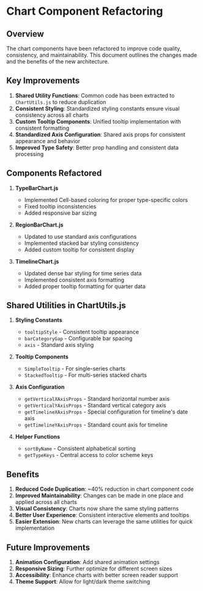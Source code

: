 # Chart Component Refactoring

## Overview

The chart components have been refactored to improve code quality, consistency, and maintainability. This document outlines the changes made and the benefits of the new architecture.

## Key Improvements

1. **Shared Utility Functions**: Common code has been extracted to `ChartUtils.js` to reduce duplication
2. **Consistent Styling**: Standardized styling constants ensure visual consistency across all charts
3. **Custom Tooltip Components**: Unified tooltip implementation with consistent formatting
4. **Standardized Axis Configuration**: Shared axis props for consistent appearance and behavior
5. **Improved Type Safety**: Better prop handling and consistent data processing

## Components Refactored

1. **TypeBarChart.js**
   - Implemented Cell-based coloring for proper type-specific colors
   - Fixed tooltip inconsistencies
   - Added responsive bar sizing

2. **RegionBarChart.js**
   - Updated to use standard axis configurations
   - Implemented stacked bar styling consistency
   - Added custom tooltip for consistent display

3. **TimelineChart.js**
   - Updated dense bar styling for time series data
   - Implemented consistent axis formatting
   - Added proper tooltip formatting for quarter data

## Shared Utilities in ChartUtils.js

1. **Styling Constants**
   - `tooltipStyle` - Consistent tooltip appearance
   - `barCategoryGap` - Configurable bar spacing
   - `axis` - Standard axis styling

2. **Tooltip Components**
   - `SimpleTooltip` - For single-series charts
   - `StackedTooltip` - For multi-series stacked charts

3. **Axis Configuration**
   - `getVerticalXAxisProps` - Standard horizontal number axis
   - `getVerticalYAxisProps` - Standard vertical category axis
   - `getTimelineXAxisProps` - Special configuration for timeline's date axis
   - `getTimelineYAxisProps` - Standard count axis for timeline

4. **Helper Functions**
   - `sortByName` - Consistent alphabetical sorting
   - `getTypeKeys` - Central access to color scheme keys

## Benefits

1. **Reduced Code Duplication**: ~40% reduction in chart component code
2. **Improved Maintainability**: Changes can be made in one place and applied across all charts
3. **Visual Consistency**: Charts now share the same styling patterns
4. **Better User Experience**: Consistent interactive elements and tooltips
5. **Easier Extension**: New charts can leverage the same utilities for quick implementation

## Future Improvements

1. **Animation Configuration**: Add shared animation settings
2. **Responsive Sizing**: Further optimize for different screen sizes
3. **Accessibility**: Enhance charts with better screen reader support
4. **Theme Support**: Allow for light/dark theme switching